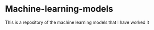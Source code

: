 # Machine-learning-models
This is a repository of the machine learning models that I have worked it
